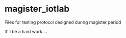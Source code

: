 # magister_iotlab
Files for testing protocol designed during magister period

It'll be a hard work ...
